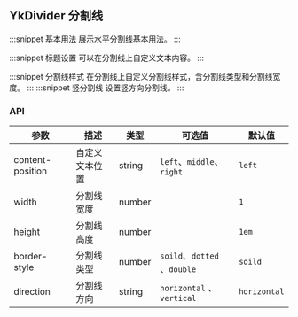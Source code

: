 ## YkDivider 分割线

:::snippet
基本用法
展示水平分割线基本用法。
<DividerPrimary/>
:::

:::snippet
标题设置
可以在分割线上自定义文本内容。
<DividerHorizontal/>
:::

:::snippet
分割线样式
在分割线上自定义分割线样式，含分割线类型和分割线宽度。
<DividerStyle/>
:::
:::snippet
竖分割线
设置竖方向分割线。
<DividerVertical/>
:::

### API

| 参数            | 描述           | 类型   | 可选值                       | 默认值       |
| --------------- | -------------- | ------ | ---------------------------- | ------------ |
| content-position | 自定义文本位置 | string | `left`、`middle`、`right`    | `left`       |
| width           | 分割线宽度     | number |                              | `1`          |
| height          | 分割线高度     | number |                              | `1em`        |
| border-style     | 分割线类型     | number | `soild`、`dotted` 、`double` | `soild`      |
| direction       | 分割线方向     | string | `horizontal` 、`vertical`    | `horizontal` |
